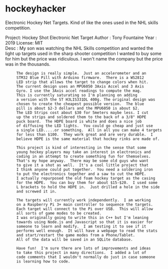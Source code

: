 # hockeyhacker
Electronic Hockey Net Targets.  Kind of like the ones used in the NHL skills competition.


Project: Hockey Shot Electronic Net Target
Author : Tony Fountaine
Year   : 2019
License: MIT  
Desc   : My son was watching the NHL Skills competition and wanted 
         the light up targets used in the sharp shooter competition
         I wanted to buy some for him but the price was ridiculous.
         I won't name the company but the price was in the thousands.
         
         The design is really simple.  Just an accelerometer and an
         STM32 Blue Pill with Arduino firmware.  There is a WS2812
         LED strip that allows the target to change colors when hit.
         The current design uses an MPU6050 3Axis Accel and 3 Axis
         Gyro. I use the 3Axis accel readings to compute the mag.
         This is currently saturating so I'm planning on adding
         a version with the ST H3LIS331DL 400g. The original design was  
         chosen to create the cheapest possible version.  The blue
         pill is about $2-3 dollars and the MPU6050 is about $2.
         The LED Strips cost about $30 for 5meters maybe less. I cut
         up the strips and soldered them to the back of a 3/8" HDPE
         puck board.  The HDPE board is white and does a nice job
         of diffusing the LED lights.  You could go cheap and just use
         a single LED.....or something.  All in all you can make 4 targets
         for less than $100.  They work great and are very durable.  I
         believe HDPE is the same material that hockey rinks are made of.
         
         This project is kind of interesting in the sense that some
         young hockey players may take an interest in electronics and
         coding in an attempt to create something fun for themselves.
         That's my hope anyway.  There may be some old guys who want 
         to give it a shot as well.  It's a cool little project that
         I think anyone could put together.  You need a soldering iron
         to put the electronics together and a saw to cut the HDPE.   
         I actually repurposed the old foam hockey target as the casing
         for the HDPE.  You can buy them for about $15-$20.  I used some
         L brackets to hold the HDPE in.  Just drilled a hole in the side
         and screwed it in.
           
         The targets will currently work independently.  I am working 
         on a Raspberry Pi 3+ main controller to sequence the targets.
         Each target will connect to the Pi over USB.  This will allow 
         all sorts of game modes to be created.  
         I was originally going to write this in C++ but I'm leaning 
         towards using Node.js and Javascript so that it is easier for 
         someone to learn and modify.  I am testing it to see if it 
         performs well enough.  It will have a webpage to read the stats
         and start/restart the game modes from a Phone/Tablet.  
         All of the data will be saved in an SQLite database.
           
         Have fun!  I'm sure there are lots of improvements and ideas
         to take this project in many directions.  I added a lot of 
         code comments that I wouldn't normally do just in case someone
         is learning how to code.

